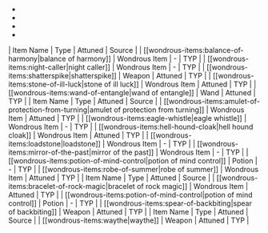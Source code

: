 * 
* 
* 
* 
| Item Name | Type | Attuned | Source |
| [[wondrous-items:balance-of-harmony|balance of harmony]] | Wondrous Item | - | TYP |
| [[wondrous-items:night-caller|night caller]] | Wondrous Item | - | TYP |
| [[wondrous-items:shatterspike|shatterspike]] | Weapon | Attuned | TYP |
| [[wondrous-items:stone-of-ill-luck|stone of ill luck]] | Wondrous Item | Attuned | TYP |
| [[wondrous-items:wand-of-entangle|wand of entangle]] | Wand | Attuned | TYP |
| Item Name | Type | Attuned | Source |
| [[wondrous-items:amulet-of-protection-from-turning|amulet of protection from turning]] | Wondrous Item | Attuned | TYP |
| [[wondrous-items:eagle-whistle|eagle whistle]] | Wondrous Item | - | TYP |
| [[wondrous-items:hell-hound-cloak|hell hound cloak]] | Wondrous Item | Attuned | TYP |
| [[wondrous-items:loadstone|loadstone]] | Wondrous Item | - | TYP |
| [[wondrous-items:mirror-of-the-past|mirror of the past]] | Wondrous Item | - | TYP |
| [[wondrous-items:potion-of-mind-control|potion of mind control]] | Potion | - | TYP |
| [[wondrous-items:robe-of-summer|robe of summer]] | Wondrous Item | Attuned | TYP |
| Item Name | Type | Attuned | Source |
| [[wondrous-items:bracelet-of-rock-magic|bracelet of rock magic]] | Wondrous Item | Attuned | TYP |
| [[wondrous-items:potion-of-mind-control|potion of mind control]] | Potion | - | TYP |
| [[wondrous-items:spear-of-backbiting|spear of backbiting]] | Weapon | Attuned | TYP |
| Item Name | Type | Attuned | Source |
| [[wondrous-items:waythe|waythe]] | Weapon | Attuned | TYP |